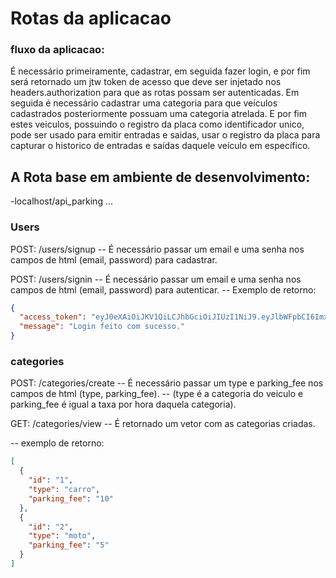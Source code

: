 # Rotas da aplicacao

### fluxo da aplicacao:

É necessário primeiramente, cadastrar, em seguida fazer login, e por fim será retornado um jtw token de acesso que deve ser injetado nos headers.authorization para que as rotas possam ser autenticadas. Em seguida é necessário cadastrar uma categoria para que veículos cadastrados posteriormente possuam uma categoria atrelada. E por fim estes veiculos, possuindo o registro da placa como identificador unico, pode ser usado para emitir entradas e saidas, usar o registro da placa para capturar o historico de entradas e saídas daquele veículo em específico.

## A Rota base em ambiente de desenvolvimento:

-localhost/api_parking ...

### Users

POST: /users/signup 
  -- É necessário passar um email e uma senha nos campos de html (email, password) para cadastrar.

POST: /users/signin
  -- É necessário passar um email e uma senha nos campos de html (email, password) para autenticar.
  -- Exemplo de retorno:
  ````json
  {
	"access_token": "eyJ0eXAiOiJKV1QiLCJhbGciOiJIUzI1NiJ9.eyJlbWFpbCI6Imx1Y2FzQGUuY29tIn0.pyR7V2NyyznNFrXeg0aZGjJ_uxCnaknk3weUrtnG76U",
	"message": "Login feito com sucesso."
  }
  ````

### categories

POST: /categories/create
  -- É necessário passar um type e parking_fee nos campos de html (type, parking_fee).
  -- (type é a categoria do veiculo e parking_fee é igual a taxa por hora daquela categoria).

GET: /categories/view
  -- É retornado um vetor com as categorias criadas.

  -- exemplo de retorno: 
  ````json
  [
    {
      "id": "1",
      "type": "carro",
      "parking_fee": "10"
    },
    {
      "id": "2",
      "type": "moto",
      "parking_fee": "5"
    }
  ]
  ````